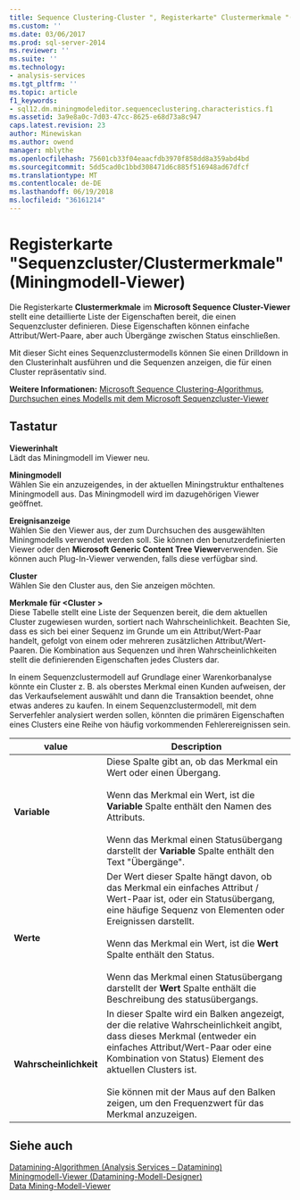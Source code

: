 ```yaml
---
title: Sequence Clustering-Cluster ", Registerkarte" Clustermerkmale "(Miningmodell-Viewer) | Microsoft Docs
ms.custom: ''
ms.date: 03/06/2017
ms.prod: sql-server-2014
ms.reviewer: ''
ms.suite: ''
ms.technology:
- analysis-services
ms.tgt_pltfrm: ''
ms.topic: article
f1_keywords:
- sql12.dm.miningmodeleditor.sequenceclustering.characteristics.f1
ms.assetid: 3a9e8a0c-7d03-47cc-8625-e68d73a8c947
caps.latest.revision: 23
author: Minewiskan
ms.author: owend
manager: mblythe
ms.openlocfilehash: 75601cb33f04eaacfdb3970f858dd8a359abd4bd
ms.sourcegitcommit: 5dd5cad0c1bbd308471d6c885f516948ad67dfcf
ms.translationtype: MT
ms.contentlocale: de-DE
ms.lasthandoff: 06/19/2018
ms.locfileid: "36161214"
---
```

# <a name="sequence-clustering-cluster-characteristics-tab-mining-model-viewer"></a>Registerkarte "Sequenzcluster/Clustermerkmale" (Miningmodell-Viewer)
  Die Registerkarte **Clustermerkmale** im **Microsoft Sequence Cluster-Viewer** stellt eine detaillierte Liste der Eigenschaften bereit, die einen Sequenzcluster definieren. Diese Eigenschaften können einfache Attribut/Wert-Paare, aber auch Übergänge zwischen Status einschließen.  
  
 Mit dieser Sicht eines Sequenzclustermodells können Sie einen Drilldown in den Clusterinhalt ausführen und die Sequenzen anzeigen, die für einen Cluster repräsentativ sind.  
  
 **Weitere Informationen:** [Microsoft Sequence Clustering-Algorithmus](data-mining/microsoft-sequence-clustering-algorithm.md), [Durchsuchen eines Modells mit dem Microsoft Sequenzcluster-Viewer](data-mining/browse-a-model-using-the-microsoft-sequence-cluster-viewer.md)  
  
## <a name="options"></a>Tastatur  
 **Viewerinhalt**  
 Lädt das Miningmodell im Viewer neu.  
  
 **Miningmodell**  
 Wählen Sie ein anzuzeigendes, in der aktuellen Miningstruktur enthaltenes Miningmodell aus. Das Miningmodell wird im dazugehörigen Viewer geöffnet.  
  
 **Ereignisanzeige**  
 Wählen Sie den Viewer aus, der zum Durchsuchen des ausgewählten Miningmodells verwendet werden soll. Sie können den benutzerdefinierten Viewer oder den **Microsoft Generic Content Tree Viewer**verwenden. Sie können auch Plug-In-Viewer verwenden, falls diese verfügbar sind.  
  
 **Cluster**  
 Wählen Sie den Cluster aus, den Sie anzeigen möchten.  
  
 **Merkmale für \<Cluster >**  
 Diese Tabelle stellt eine Liste der Sequenzen bereit, die dem aktuellen Cluster zugewiesen wurden, sortiert nach Wahrscheinlichkeit. Beachten Sie, dass es sich bei einer Sequenz im Grunde um ein Attribut/Wert-Paar handelt, gefolgt von einem oder mehreren zusätzlichen Attribut/Wert-Paaren. Die Kombination aus Sequenzen und ihren Wahrscheinlichkeiten stellt die definierenden Eigenschaften jedes Clusters dar.  
  
 In einem Sequenzclustermodell auf Grundlage einer Warenkorbanalyse könnte ein Cluster z. B. als oberstes Merkmal einen Kunden aufweisen, der das Verkaufselement auswählt und dann die Transaktion beendet, ohne etwas anderes zu kaufen. In einem Sequenzclustermodell, mit dem Serverfehler analysiert werden sollen, könnten die primären Eigenschaften eines Clusters eine Reihe von häufig vorkommenden Fehlerereignissen sein.  
  
|value|Description|  
|-----------|-----------------|  
|**Variable**|Diese Spalte gibt an, ob das Merkmal ein Wert oder einen Übergang.<br /><br /> Wenn das Merkmal ein Wert, ist die **Variable** Spalte enthält den Namen des Attributs.<br /><br /> Wenn das Merkmal einen Statusübergang darstellt der **Variable** Spalte enthält den Text "Übergänge".|  
|**Werte**|Der Wert dieser Spalte hängt davon, ob das Merkmal ein einfaches Attribut / Wert-Paar ist, oder ein Statusübergang, eine häufige Sequenz von Elementen oder Ereignissen darstellt.<br /><br /> Wenn das Merkmal ein Wert, ist die **Wert** Spalte enthält den Status.<br /><br /> Wenn das Merkmal einen Statusübergang darstellt der **Wert** Spalte enthält die Beschreibung des statusübergangs.|  
|**Wahrscheinlichkeit**|In dieser Spalte wird ein Balken angezeigt, der die relative Wahrscheinlichkeit angibt, dass dieses Merkmal (entweder ein einfaches Attribut/Wert-Paar oder eine Kombination von Status) Element des aktuellen Clusters ist.<br /><br /> Sie können mit der Maus auf den Balken zeigen, um den Frequenzwert für das Merkmal anzuzeigen.|  
  
## <a name="see-also"></a>Siehe auch  
 [Datamining-Algorithmen &#40;Analysis Services – Datamining&#41;](data-mining/data-mining-algorithms-analysis-services-data-mining.md)   
 [Miningmodell-Viewer &#40;Datamining-Modell-Designer&#41;](mining-model-viewers-data-mining-model-designer.md)   
 [Data Mining-Modell-Viewer](data-mining/data-mining-model-viewers.md)  
  
  